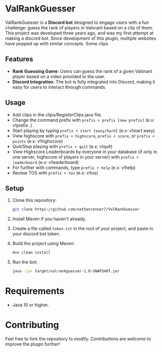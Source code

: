 # ValRankGuesser

ValRankGuesser is a **Discord bot** designed to engage users with a fun challenge: guess the rank of players in Valorant based on a clip of them. This project was developed three years ago, and was my first attempt at making a discord bot. Since development of this plugin, multiple websites have popped up with similar concepts. Some clips

## Features
- **Rank Guessing Game**: Users can guess the rank of a given Valorant player based on a video provided to the user.
- **Discord Integration**: The bot is fully integrated into Discord, making it easy for users to interact through commands.

## Usage
- Add clips in the clips/RegisterClips.java file.
- Change the command prefix with `prefix + prefix [new prefix]` (e.x: v!prefix .)
- Start playing by typing `prefix + start [easy/hard]` (e.x: v!start easy)
- View highscore with `prefix + highscore`, `prefix + score`, or `prefix + points` (e.x: v!highscore)
- Quit/Stop playing with `prefix + quit` (e.x: v!quit)
- View Highscore Leaderboards by everyone in your database (if only in one server, highscore of players in your server) with `prefix + leaderboard` (e.x: v!leaderboard)
- For further with commands, type `prefix + help` (e.x: v!help)
- Review TOS with `prefix + tos` (e.x: v!tos)

## Setup
1. Clone this repository:
   ```bash
   git clone https://github.com/nathanrenner7/ValRankGuesser
   ```

2. Install Maven if you haven't already.

3. Create a file called `token.txt` in the root of your project, and paste in your discord bot token.

4. Build the project using Maven:
	```bash
	mvn clean install
	```
	
5. Run the bot:
	```bash
	java -jar target/valrankguesser-1.0-SNAPSHOT.jar
	```
	
# Requirements
- Java 10 or higher.

# Contributing
Feel free to fork the repository to modify. Contributions are welcome to improve the plugin further!
